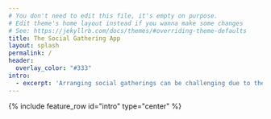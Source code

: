 ```yaml
---
# You don't need to edit this file, it's empty on purpose.
# Edit theme's home layout instead if you wanna make some changes
# See: https://jekyllrb.com/docs/themes/#overriding-theme-defaults
title: The Social Gathering App
layout: splash
permalink: /
header: 
  overlay_color: "#333"
intro: 
  - excerpt: 'Arranging social gatherings can be challenging due to the diverse schedules and dining preferences of friends and family. The proposed solution is a web application that collects the preferences and availability of a group of users. The app suggests some restaurant options using advanced APIs and algorithms.'
---
```


{% include feature_row id="intro" type="center" %}